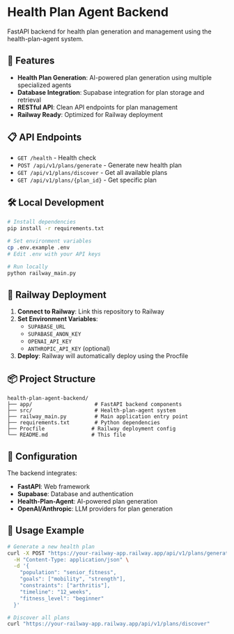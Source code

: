 # Health Plan Agent Backend

FastAPI backend for health plan generation and management using the health-plan-agent system.

## 🚀 Features

- **Health Plan Generation**: AI-powered plan generation using multiple specialized agents
- **Database Integration**: Supabase integration for plan storage and retrieval
- **RESTful API**: Clean API endpoints for plan management
- **Railway Ready**: Optimized for Railway deployment

## 📋 API Endpoints

- `GET /health` - Health check
- `POST /api/v1/plans/generate` - Generate new health plan
- `GET /api/v1/plans/discover` - Get all available plans
- `GET /api/v1/plans/{plan_id}` - Get specific plan

## 🛠️ Local Development

```bash
# Install dependencies
pip install -r requirements.txt

# Set environment variables
cp .env.example .env
# Edit .env with your API keys

# Run locally
python railway_main.py
```

## 🚀 Railway Deployment

1. **Connect to Railway**: Link this repository to Railway
2. **Set Environment Variables**:
   - `SUPABASE_URL`
   - `SUPABASE_ANON_KEY`
   - `OPENAI_API_KEY`
   - `ANTHROPIC_API_KEY` (optional)
3. **Deploy**: Railway will automatically deploy using the Procfile

## 📦 Project Structure

```
health-plan-agent-backend/
├── app/                    # FastAPI backend components
├── src/                    # Health-plan-agent system
├── railway_main.py         # Main application entry point
├── requirements.txt        # Python dependencies
├── Procfile               # Railway deployment config
└── README.md              # This file
```

## 🔧 Configuration

The backend integrates:
- **FastAPI**: Web framework
- **Supabase**: Database and authentication
- **Health-Plan-Agent**: AI-powered plan generation
- **OpenAI/Anthropic**: LLM providers for plan generation

## 📝 Usage Example

```bash
# Generate a new health plan
curl -X POST "https://your-railway-app.railway.app/api/v1/plans/generate" \
  -H "Content-Type: application/json" \
  -d '{
    "population": "senior_fitness",
    "goals": ["mobility", "strength"],
    "constraints": ["arthritis"],
    "timeline": "12_weeks",
    "fitness_level": "beginner"
  }'

# Discover all plans
curl "https://your-railway-app.railway.app/api/v1/plans/discover"
```
